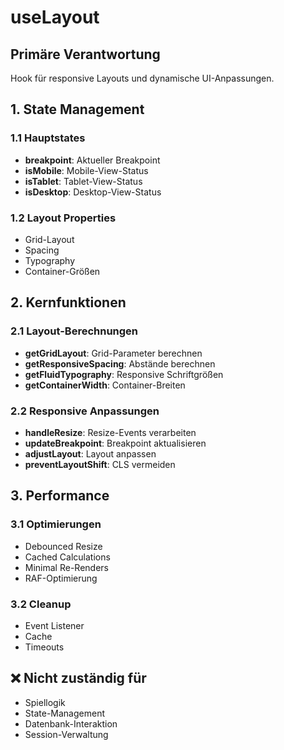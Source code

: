 # useLayout

## Primäre Verantwortung
Hook für responsive Layouts und dynamische UI-Anpassungen.

## 1. State Management

### 1.1 Hauptstates
- **breakpoint**: Aktueller Breakpoint
- **isMobile**: Mobile-View-Status
- **isTablet**: Tablet-View-Status
- **isDesktop**: Desktop-View-Status

### 1.2 Layout Properties
- Grid-Layout
- Spacing
- Typography
- Container-Größen

## 2. Kernfunktionen

### 2.1 Layout-Berechnungen
- **getGridLayout**: Grid-Parameter berechnen
- **getResponsiveSpacing**: Abstände berechnen
- **getFluidTypography**: Responsive Schriftgrößen
- **getContainerWidth**: Container-Breiten

### 2.2 Responsive Anpassungen
- **handleResize**: Resize-Events verarbeiten
- **updateBreakpoint**: Breakpoint aktualisieren
- **adjustLayout**: Layout anpassen
- **preventLayoutShift**: CLS vermeiden

## 3. Performance

### 3.1 Optimierungen
- Debounced Resize
- Cached Calculations
- Minimal Re-Renders
- RAF-Optimierung

### 3.2 Cleanup
- Event Listener
- Cache
- Timeouts

## ❌ Nicht zuständig für
- Spiellogik
- State-Management
- Datenbank-Interaktion
- Session-Verwaltung